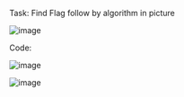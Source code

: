 Task: Find Flag follow by algorithm in  picture

![image](https://user-images.githubusercontent.com/93731698/174161764-b3377c7f-31af-4c68-9257-036f262a89e0.png)

Code: 

![image](https://user-images.githubusercontent.com/93731698/174161824-d4354639-944d-4fc7-9d56-a1796be12b4e.png)

![image](https://user-images.githubusercontent.com/93731698/174161941-0814e20a-7169-44c6-a4b6-f544ed19c468.png)

